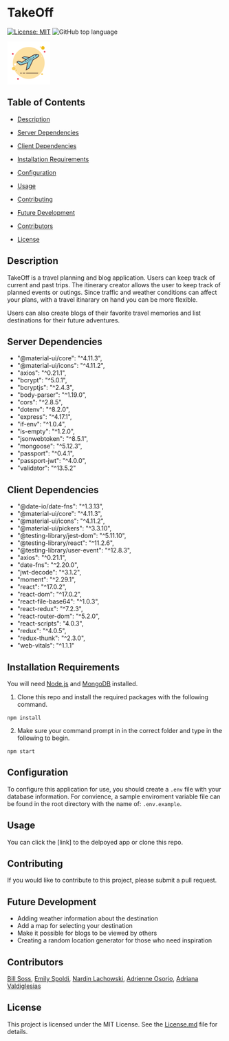 # TakeOff      
[![License: MIT](https://img.shields.io/badge/License-MIT-blue.svg)](https://opensource.org/licenses/MIT)
![GitHub top language](https://img.shields.io/github/languages/top/amo02008/Takeoff)

<img src="client/public/images/apple-touch-icon.png" align="center" alt="airplane taking off" width="100" height="100" />

## Table of Contents

- [Description](#description)

- [Server Dependencies](#server-dependencies)

- [Client Dependencies](#client-dependencies)

- [Installation Requirements](#installation-reqirements)

- [Configuration](#configuration)

- [Usage](#usage)

- [Contributing](#contributing)

- [Future Development](#future-development)

- [Contributors](#contributors)

- [License](#License)

## Description

TakeOff is a travel planning and blog application. Users can keep track of current and past trips. The itinerary creator allows the user to keep track of planned events or outings. Since traffic and weather conditions can affect your plans, with a travel itinarary on hand you can be more flexible.

Users can also create blogs of their favorite travel memories and list destinations for their future adventures.

## Server Dependencies
 - "@material-ui/core": "^4.11.3",
 - "@material-ui/icons": "^4.11.2",
 - "axios": "^0.21.1",
 - "bcrypt": "^5.0.1",
 - "bcryptjs": "^2.4.3",
 - "body-parser": "^1.19.0",
 - "cors": "^2.8.5",
 - "dotenv": "^8.2.0",
 - "express": "^4.17.1",
 - "if-env": "^1.0.4",
 - "is-empty": "^1.2.0",
 - "jsonwebtoken": "^8.5.1",
 - "mongoose": "^5.12.3",
 - "passport": "^0.4.1",
 - "passport-jwt": "^4.0.0",
 - "validator": "^13.5.2"

## Client Dependencies
 - "@date-io/date-fns": "^1.3.13",
 - "@material-ui/core": "^4.11.3",
 - "@material-ui/icons": "^4.11.2",
 - "@material-ui/pickers": "^3.3.10",
 - "@testing-library/jest-dom": "^5.11.10",
 - "@testing-library/react": "^11.2.6",
 - "@testing-library/user-event": "^12.8.3",
 - "axios": "^0.21.1",
 - "date-fns": "^2.20.0",
 - "jwt-decode": "^3.1.2",
 - "moment": "^2.29.1",
 - "react": "^17.0.2",
 - "react-dom": "^17.0.2",
 - "react-file-base64": "^1.0.3",
 - "react-redux": "^7.2.3",
 - "react-router-dom": "^5.2.0",
 - "react-scripts": "4.0.3",
 - "redux": "^4.0.5",
 - "redux-thunk": "^2.3.0",
 - "web-vitals": "^1.1.1"

## Installation Requirements

You will need [Node.js](https://nodejs.org/en/) and [MongoDB](https://www.mongodb.com/try/download/community) installed.

1. Clone this repo and install the required packages with the following command.
```
npm install
```

2. Make sure your command prompt in in the correct folder and type in the following to begin.
```
npm start
```

## Configuration

To configure this application for use, you should create a `.env` file with your database information. For convience, a sample enviroment variable file can be found in the root directory with the name of: `.env.example`.

## Usage

You can click the [link] to the delpoyed app or clone this repo.

## Contributing
If you would like to contribute to this project, please submit a pull request.

## Future Development
- Adding weather information about the destination
- Add a map for selecting your destination
- Make it possible for blogs to be viewed by others
- Creating a random location generator for those who need inspiration
## Contributors
[Bill Soss](https://github.com/sossw1),
[Emily Spoldi](https://github.com/espoldi),
[Nardin Lachowski](https://github.com/nard1n),
[Adrienne Osorio](https://github.com/amo02008),
[Adriana Valdiglesias](https://github.com/adrianavv1)

## License
This project is licensed under the MIT License. See the [License.md](./LICENSE) file for details.








